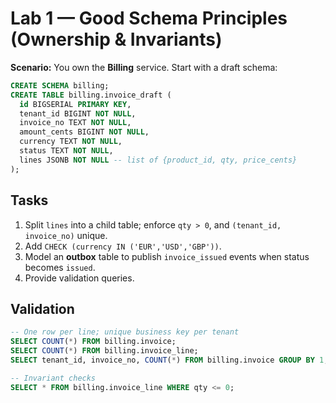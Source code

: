 # Lab 1 — Good Schema Principles (Ownership & Invariants)

**Scenario:** You own the **Billing** service. Start with a draft schema:

```sql
CREATE SCHEMA billing;
CREATE TABLE billing.invoice_draft (
  id BIGSERIAL PRIMARY KEY,
  tenant_id BIGINT NOT NULL,
  invoice_no TEXT NOT NULL,
  amount_cents BIGINT NOT NULL,
  currency TEXT NOT NULL,
  status TEXT NOT NULL,
  lines JSONB NOT NULL -- list of {product_id, qty, price_cents}
);
```

## Tasks
1) Split `lines` into a child table; enforce `qty > 0`, and `(tenant_id, invoice_no)` unique.  
2) Add `CHECK (currency IN ('EUR','USD','GBP'))`.  
3) Model an **outbox** table to publish `invoice_issued` events when status becomes `issued`.  
4) Provide validation queries.

## Validation
```sql
-- One row per line; unique business key per tenant
SELECT COUNT(*) FROM billing.invoice;
SELECT COUNT(*) FROM billing.invoice_line;
SELECT tenant_id, invoice_no, COUNT(*) FROM billing.invoice GROUP BY 1,2 HAVING COUNT(*)>1;

-- Invariant checks
SELECT * FROM billing.invoice_line WHERE qty <= 0;
```

